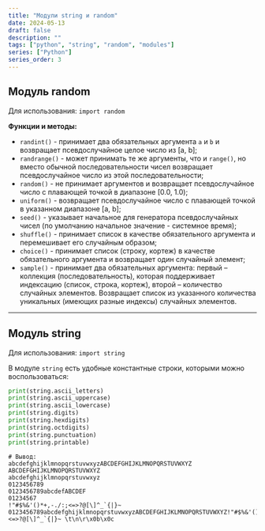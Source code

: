 ```yaml
---
title: "Модули string и random"
date: 2024-05-13
draft: false
description: ""
tags: ["python", "string", "random", "modules"]
series: ["Python"]
series_order: 3
---
```


## **Модуль random**
Для использования: `import random`

**Функции и методы:**
* `randint()` - принимает два обязательных аргумента `a` и `b` и возвращает псевдослучайное целое число из [a, b];
* `randrange()` - может принимать те же аргументы, что и `range()`, но вместо обычной последовательности чисел возвращает псевдослучайное число из этой последовательности;
* `random()` - не принимает аргументов и возвращает псевдослучайное число с плавающей точкой в диапазоне [0.0, 1.0);
* `uniform()` - возвращает псевдослучайное число с плавающей точкой в указанном диапазоне [a, b];
* `seed()` - указывает начальное для генератора псевдослучайных чисел (по умолчанию начальное значение - системное время);
* `shuffle()` - принимает список в качестве обязательного аргумента и перемешивает его случайным образом;
* `choice()` - принимает список (строку, кортеж) в качестве обязательного аргумента и возвращает один случайный элемент;
* `sample()` - принимает два обязательных аргумента: первый – коллекция (последовательность), которая поддерживает индексацию (список, строка, кортеж), второй – количество случайных элементов. Возвращает список из указанного количества уникальных (имеющих разные индексы) случайных элементов.

---
## **Модуль string**
Для использования: `import string`

В модуле `string` есть удобные константные строки, которыми можно воспользоваться:
```py
print(string.ascii_letters)
print(string.ascii_uppercase)
print(string.ascii_lowercase)
print(string.digits)
print(string.hexdigits)
print(string.octdigits)
print(string.punctuation)
print(string.printable)
```

```
# Вывод:
abcdefghijklmnopqrstuvwxyzABCDEFGHIJKLMNOPQRSTUVWXYZ
ABCDEFGHIJKLMNOPQRSTUVWXYZ
abcdefghijklmnopqrstuvwxyz
0123456789
0123456789abcdefABCDEF
01234567
!"#$%&'()*+,-./:;<=>?@[\]^_`{|}~
0123456789abcdefghijklmnopqrstuvwxyzABCDEFGHIJKLMNOPQRSTUVWXYZ!"#$%&'()*+,-./:;<=>?@[\]^_`{|}~ \t\n\r\x0b\x0c
```